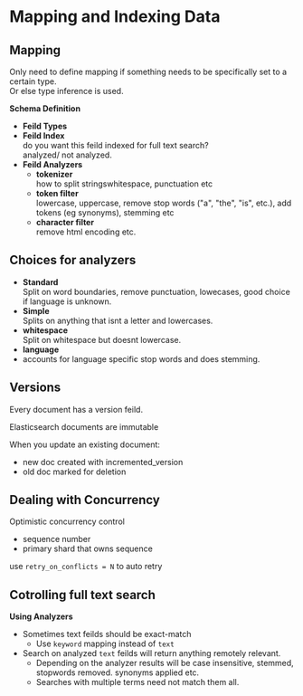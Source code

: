 # Mapping and Indexing Data

## Mapping

Only need to define mapping if something needs to be specifically set to a certain type.  
Or else type inference is used.

**Schema Definition**

- **Feild Types**
- **Feild Index**  
  do you want this feild indexed for full text search?  
  analyzed/ not analyzed.
- **Feild Analyzers**
  - **tokenizer**  
    how to split stringswhitespace, punctuation etc
  - **token filter**  
    lowercase, uppercase, remove stop words ("a", "the", "is", etc.), add tokens (eg synonyms), stemming etc
  - **character filter**  
    remove html encoding etc.

## Choices for analyzers

- **Standard**  
  Split on word boundaries, remove punctuation, lowecases, good choice if language is unknown.
- **Simple**  
  Splits on anything that isnt a letter and lowercases.
- **whitespace**  
  Split on whitespace but doesnt lowercase.
- **language**
- accounts for language specific stop words and does stemming.

## Versions

Every document has a version feild.

Elasticsearch documents are immutable

When you update an existing document:

- new doc created with incremented_version
- old doc marked for deletion

## Dealing with Concurrency

Optimistic concurrency control

- sequence number
- primary shard that owns sequence

use `retry_on_conflicts = N` to auto retry

## Cotrolling full text search

**Using Analyzers**

- Sometimes text feilds should be exact-match
  - Use `keyword` mapping instead of `text`
- Search on analyzed `text` feilds will return anything remotely relevant.
  - Depending on the analyzer results will be case insensitive, stemmed, stopwords removed. synonyms applied etc.
  - Searches with multiple terms need not match them all.
